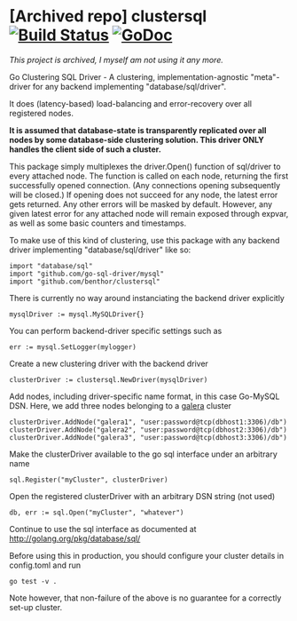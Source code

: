 # [Archived repo] clustersql [![Build Status](https://travis-ci.org/benthor/clustersql.png)](https://travis-ci.org/benthor/clustersql) [![GoDoc](https://godoc.org/github.com/benthor/clustersql?status.svg)](http://godoc.org/github.com/benthor/clustersql)

*This project is archived, I myself am not using it any more.*

Go Clustering SQL Driver - A clustering, implementation-agnostic "meta"-driver for any backend implementing "database/sql/driver".

It does (latency-based) load-balancing and error-recovery over all registered nodes.

**It is assumed that database-state is transparently replicated over all nodes by some database-side clustering solution. This driver ONLY handles the client side of such a cluster.**

This package simply multiplexes the driver.Open() function of sql/driver to every attached node. The function is called on each node, returning the first successfully opened connection. (Any connections opening subsequently will be closed.) If opening does not succeed for any node, the latest error gets returned. Any other errors will be masked by default. However, any given latest error for any attached node will remain exposed through expvar, as well as some basic counters and timestamps.
    
To make use of this kind of clustering, use this package with any backend driver implementing "database/sql/driver" like so:

	import "database/sql"
	import "github.com/go-sql-driver/mysql"
	import "github.com/benthor/clustersql"

There is currently no way around instanciating the backend driver explicitly

	mysqlDriver := mysql.MySQLDriver{}

You can perform backend-driver specific settings such as

	err := mysql.SetLogger(mylogger)

Create a new clustering driver with the backend driver

	clusterDriver := clustersql.NewDriver(mysqlDriver)

Add nodes, including driver-specific name format, in this case Go-MySQL DSN. Here, we add three nodes belonging to a [galera](https://mariadb.com/kb/en/mariadb/documentation/replication-cluster-multi-master/galera/) cluster

	clusterDriver.AddNode("galera1", "user:password@tcp(dbhost1:3306)/db")
	clusterDriver.AddNode("galera2", "user:password@tcp(dbhost2:3306)/db")
	clusterDriver.AddNode("galera3", "user:password@tcp(dbhost3:3306)/db")

Make the clusterDriver available to the go sql interface under an arbitrary name

	sql.Register("myCluster", clusterDriver)

Open the registered clusterDriver with an arbitrary DSN string (not used)

	db, err := sql.Open("myCluster", "whatever")

Continue to use the sql interface as documented at http://golang.org/pkg/database/sql/


Before using this in production, you should configure your cluster details in config.toml and run

    go test -v .

Note however, that non-failure of the above is no guarantee for a correctly set-up cluster.
